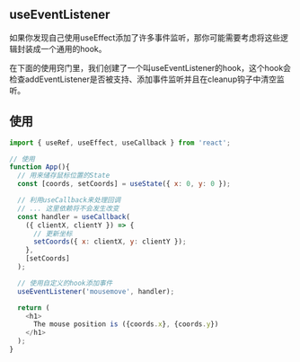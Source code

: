 ## useEventListener

如果你发现自己使用useEffect添加了许多事件监听，那你可能需要考虑将这些逻辑封装成一个通用的hook。

在下面的使用窍门里，我们创建了一个叫useEventListener的hook，这个hook会检查addEventListener是否被支持、添加事件监听并且在cleanup钩子中清空监听。

## 使用
```javascript
import { useRef, useEffect, useCallback } from 'react';

// 使用
function App(){
  // 用来储存鼠标位置的State
  const [coords, setCoords] = useState({ x: 0, y: 0 });

  // 利用useCallback来处理回调
  // ... 这里依赖将不会发生改变
  const handler = useCallback(
    ({ clientX, clientY }) => {
      // 更新坐标
      setCoords({ x: clientX, y: clientY });
    },
    [setCoords]
  );

  // 使用自定义的hook添加事件
  useEventListener('mousemove', handler);

  return (
    <h1>
      The mouse position is ({coords.x}, {coords.y})
    </h1>
  );
}

```
